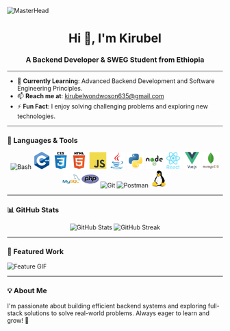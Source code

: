 ![MasterHead](https://github.com/user-attachments/assets/01f66228-d75b-4cda-a4c8-2f54dd2f46b0)

<h1 align="center">Hi 👋, I'm Kirubel</h1>
<h3 align="center">A Backend Developer & SWEG Student from Ethiopia</h3>

---

- 🌱 **Currently Learning**: Advanced Backend Development and Software Engineering Principles.  
- 📫 **Reach me at**: [kirubelwondwoson635@gmail.com](mailto:kirubelwondwoson635@gmail.com)  
- ⚡ **Fun Fact**: I enjoy solving challenging problems and exploring new technologies.  

---

### 🔧 Languages & Tools
<p align="center">
  <img src="https://www.vectorlogo.zone/logos/gnu_bash/gnu_bash-icon.svg" alt="Bash" width="40" height="40"/>
  <img src="https://raw.githubusercontent.com/devicons/devicon/master/icons/cplusplus/cplusplus-original.svg" alt="C++" width="40" height="40"/>
  <img src="https://raw.githubusercontent.com/devicons/devicon/master/icons/css3/css3-original-wordmark.svg" alt="CSS3" width="40" height="40"/>
  <img src="https://raw.githubusercontent.com/devicons/devicon/master/icons/html5/html5-original-wordmark.svg" alt="HTML5" width="40" height="40"/>
  <img src="https://raw.githubusercontent.com/devicons/devicon/master/icons/javascript/javascript-original.svg" alt="JavaScript" width="40" height="40"/>
  <img src="https://raw.githubusercontent.com/devicons/devicon/master/icons/java/java-original.svg" alt="Java" width="40" height="40"/>
  <img src="https://raw.githubusercontent.com/devicons/devicon/master/icons/python/python-original.svg" alt="Python" width="40" height="40"/>
  <img src="https://raw.githubusercontent.com/devicons/devicon/master/icons/nodejs/nodejs-original-wordmark.svg" alt="Node.js" width="40" height="40"/>
  <img src="https://raw.githubusercontent.com/devicons/devicon/master/icons/react/react-original-wordmark.svg" alt="React" width="40" height="40"/>
  <img src="https://raw.githubusercontent.com/devicons/devicon/master/icons/vuejs/vuejs-original-wordmark.svg" alt="Vue.js" width="40" height="40"/>
  <img src="https://raw.githubusercontent.com/devicons/devicon/master/icons/mongodb/mongodb-original-wordmark.svg" alt="MongoDB" width="40" height="40"/>
  <img src="https://raw.githubusercontent.com/devicons/devicon/master/icons/mysql/mysql-original-wordmark.svg" alt="MySQL" width="40" height="40"/>
  <img src="https://raw.githubusercontent.com/devicons/devicon/master/icons/php/php-original.svg" alt="PHP" width="40" height="40"/>
  <img src="https://www.vectorlogo.zone/logos/git-scm/git-scm-icon.svg" alt="Git" width="40" height="40"/>
  <img src="https://www.vectorlogo.zone/logos/getpostman/getpostman-icon.svg" alt="Postman" width="40" height="40"/>
  <img src="https://raw.githubusercontent.com/devicons/devicon/master/icons/linux/linux-original.svg" alt="Linux" width="40" height="40"/>
</p>

---

### 📊 GitHub Stats  
<p align="center">
  <!-- Display the general GitHub stats -->
  <img src="https://github-readme-stats.vercel.app/api?username=kirubel-wondwoson&show_icons=true&theme=radical" alt="GitHub Stats" width="48%">
  
  <!-- Display the GitHub Streak -->
  <img src="https://github-readme-streak-stats.herokuapp.com/?user=kirubel-wondwoson&theme=radical" alt="GitHub Streak" width="48%">
</p>


---

### 🌟 Featured Work
![Feature GIF](https://github.com/user-attachments/assets/ef215cb8-1c55-4ea7-989b-eb9a73a541c8)

---

### 💡 About Me  
I'm passionate about building efficient backend systems and exploring full-stack solutions to solve real-world problems. Always eager to learn and grow! 🚀  
